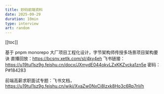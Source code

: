 ```yaml
---
title: 妙码前端资料
date: 2025-09-29
duration: 10min
type: interview
art: random
---
```



[[toc]]

基于 pnpm monorepo 大厂项目工程化设计，字节架构师传授多场景项目架构要诀
直播回放：https://bcsnv.xetlk.com/sl/4ky4eh
飞书链接：https://u19tul1sz9g.feishu.cn/docx/JXmydE044okvLZxKKZvcka1zn5e   密码：P#184283

前端高薪求职面试专题：飞书文档，https://u19tul1sz9g.feishu.cn/wiki/XvaZw0NxCi8lzxk8Ho3c6Rp7nVh
